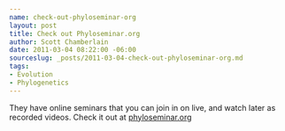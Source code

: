 ```yaml
--- 
name: check-out-phyloseminar-org
layout: post
title: Check out Phyloseminar.org
author: Scott Chamberlain
date: 2011-03-04 08:22:00 -06:00
sourceslug: _posts/2011-03-04-check-out-phyloseminar-org.md
tags: 
- Evolution
- Phylogenetics
---
```


They have online seminars that you can join in on live, and watch later as recorded videos. Check it out at [phyloseminar.org](http://phyloseminar.org/index.html)
